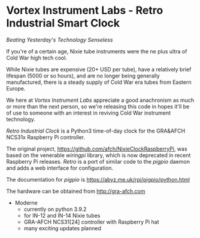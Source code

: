 # Vortex Instrument Labs - Retro Industrial Smart Clock

_Beating Yesterday's Technology Senseless_

If you're of a certain age, Nixie tube instruments were the ne plus ultra of Cold War high tech cool.

While Nixie tubes are expensive (20+ USD per tube), have a relatively brief lifespan 
(5000 or so hours), and are no longer being generally manufactured, there is a steady supply 
of Cold War era tubes from Eastern Europe.

We here at *Vortex Instrument Labs* appreciate a good anachronism as much or more than the next
person, so we're releasing this code in hopes it'll be of use to someone with an interest in
reviving Cold War instrument technology.

*Retro Industrial Clock* is a Python3 time-of-day clock for the GRA&AFCH NCS31x Raspberry Pi controller.

The original project, https://github.com/afch/NixieClockRaspberryPi, was based on the venerable *wiringpi*
library, which is now deprecated in recent Raspberry Pi releases. *Retro* is a port of similar code to
the *pigpio* daemon and adds a web interface for configuration.

The documentation for *pigpio* is https://abyz.me.uk/rpi/pigpio/python.html

The hardware can be obtained from http://gra-afch.com

* Moderne
  * currently on python 3.9.2
  * for IN-12 and IN-14 Nixie tubes
  * GRA-AFCH NCS31[24] controller with Raspberry Pi hat
  * many exciting updates planned
